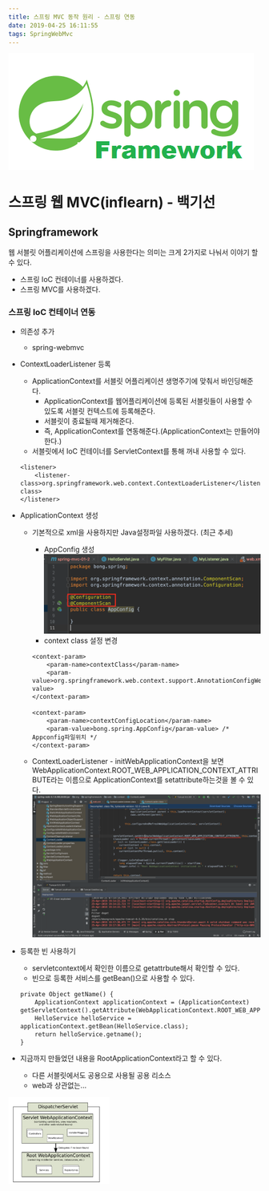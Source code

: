 ```yaml
---
title: 스프링 MVC 동작 원리 - 스프링 연동
date: 2019-04-25 16:11:55
tags: SpringWebMvc
---
```


![springf](/images/springframwork-logo.png)
# 스프링 웹 MVC(inflearn) - 백기선 
## Springframework

웹 서블릿 어플리케이션에 스프링을 사용한다는 의미는 크게 2가지로 나눠서 이야기 할 수 있다.
- 스프링 IoC 컨테이너를 사용하겠다.
- 스프링 MVC를 사용하겠다.

### 스프링 IoC 컨테이너 연동
- 의존성 추가
    - spring-webmvc
    
- ContextLoaderListener 등록
    - ApplicationContext를 서블릿 어플리케이션 생명주기에 맞춰서 바인딩해준다.
        - ApplicationContext를 웹어플리케이션에 등록된 서블릿들이 사용할 수 있도록 서블릿 컨텍스트에 등록해준다.
        - 서블릿이 종료될때 제거해준다.
        - 즉, ApplicationContext를 연동해준다.(ApplicationContext는 만들어야한다.)
    - 서블릿에서 IoC 컨테이너를 ServletContext를 통해 꺼내 사용할 수 있다.
    ```
    <listener>
        <listener-class>org.springframework.web.context.ContextLoaderListener</listener-class>
    </listener>
    ```
    
- ApplicationContext 생성
    - 기본적으로 xml을 사용하지만 Java설정파일 사용하겠다. (최근 추세)
        - AppConfig 생성
        ![springmvc](/images/springwebmvc/springwebmvc02-1.png)
        - context class 설정 변경
        ```
        <context-param>
            <param-name>contextClass</param-name>
            <param-value>org.springframework.web.context.support.AnnotationConfigWebApplicationContext</param-value>
        </context-param>
        
        <context-param>
            <param-name>contextConfigLocation</param-name>
            <param-value>bong.spring.AppConfig</param-value> /* Appconfig파일위치 */
        </context-param>
        ```

    - ContextLoaderListener - initWebApplicationContext을 보면 WebApplicationContext.ROOT_WEB_APPLICATION_CONTEXT_ATTRIBUTE라는 이름으로 ApplicationContext를 setattribute하는것을 볼 수 있다.
        ![springmvc](/images/springwebmvc/springwebmvc02-2.png)

- 등록한 빈 사용하기
    - servletcontext에서 확인한 이름으로 getattrbute해서 확인할 수 있다.
    - 빈으로 등록한 서비스를 getBean()으로 사용할 수 있다.
    ```
    private Object getName() {
        ApplicationContext applicationContext = (ApplicationContext) getServletContext().getAttribute(WebApplicationContext.ROOT_WEB_APPLICATION_CONTEXT_ATTRIBUTE);
        HelloService helloService = applicationContext.getBean(HelloService.class);
        return helloService.getname();
    }
    ```
    
- 지금까지 만들었던 내용을 RootApplicationContext라고 할 수 있다.
    - 다른 서블릿에서도 공용으로 사용될 공용 리소스
    - web과 상관없는...
<img src="/images/springwebmvc/springwebmvc02-3.png" width="40%">
    

    




